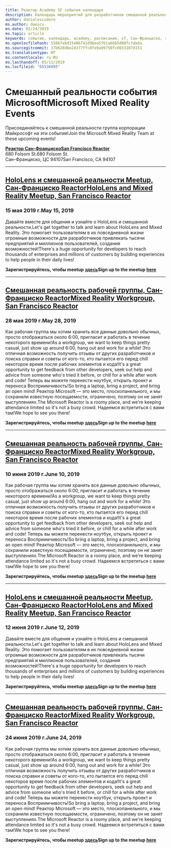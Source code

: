 ```yaml
---
title: Реактор Academy SF события календаря
description: Календарь мероприятий для разработчиков смешанной реальности на Reactor в Сан-Франциско.
author: danielescudero
ms.author: daescu
ms.date: 02/24/2019
ms.topic: article
keywords: событие, календарь, academy, расписание, sf, Сан-Франциско, reactor
ms.openlocfilehash: 15867ebd15406741d96ea5f61a66b5d80fcfde6a
ms.sourcegitcommit: 37b628d6e24377ffc8fe9a09750fc0033107d151
ms.translationtype: MT
ms.contentlocale: ru-RU
ms.lasthandoff: 05/11/2019
ms.locfileid: "65536095"
---
```

# <a name="microsoft-mixed-reality-events"></a><span data-ttu-id="a2cb9-104">Смешанный реальности события Microsoft</span><span class="sxs-lookup"><span data-stu-id="a2cb9-104">Microsoft Mixed Reality Events</span></span>

<span data-ttu-id="a2cb9-105">Присоединяйтесь к смешанной реальности группа корпорации Майкрософт на эти события!</span><span class="sxs-lookup"><span data-stu-id="a2cb9-105">Join the Microsoft Mixed Reality Team at these upcoming events!</span></span>

<span data-ttu-id="a2cb9-106">**[Реактор Сан-Франциско](https://developer.microsoft.com/reactor/#ReactorSF)**</span><span class="sxs-lookup"><span data-stu-id="a2cb9-106">**[San Francisco Reactor](https://developer.microsoft.com/reactor/#ReactorSF)**</span></span><br>
<span data-ttu-id="a2cb9-107">680 Folsom St.</span><span class="sxs-lookup"><span data-stu-id="a2cb9-107">680 Folsom St.</span></span><br>
<span data-ttu-id="a2cb9-108">Сан-Франциско, ЦС 94107</span><span class="sxs-lookup"><span data-stu-id="a2cb9-108">San Francisco, CA 94107</span></span>



---
## <a name="hololens-and-mixed-reality-meetup-san-francisco-reactorhttpsemea01safelinksprotectionoutlookcomurlhttps3a2f2fwwwmeetupcom2fhololens-mr2fdata027c017cdaescu40microsoftcom7ca8ddee063b7949a9992308d6903e62b07c72f988bf86f141af91ab2d7cd011db477c17c07c636854994961074327sdata082fhayyghofjc63hqaeb0bju4wv8jph2bscd2fgihkmog3dreserved0"></a><span data-ttu-id="a2cb9-109">**[HoloLens и смешанной реальности Meetup, Сан-Франциско Reactor](https://emea01.safelinks.protection.outlook.com/?url=https%3A%2F%2Fwww.meetup.com%2Fhololens-mr%2F&data=02%7C01%7Cdaescu%40microsoft.com%7Ca8ddee063b7949a9992308d6903e62b0%7C72f988bf86f141af91ab2d7cd011db47%7C1%7C0%7C636854994961074327&sdata=08%2FHAyYghOFJC63HQAeb0bJU4Wv8JPH%2BSCD%2FgIhkMog%3D&reserved=0)**</span><span class="sxs-lookup"><span data-stu-id="a2cb9-109">**[HoloLens and Mixed Reality Meetup, San Francisco Reactor](https://emea01.safelinks.protection.outlook.com/?url=https%3A%2F%2Fwww.meetup.com%2Fhololens-mr%2F&data=02%7C01%7Cdaescu%40microsoft.com%7Ca8ddee063b7949a9992308d6903e62b0%7C72f988bf86f141af91ab2d7cd011db47%7C1%7C0%7C636854994961074327&sdata=08%2FHAyYghOFJC63HQAeb0bJU4Wv8JPH%2BSCD%2FgIhkMog%3D&reserved=0)**</span></span>
### <a name="may-15-2019"></a><span data-ttu-id="a2cb9-110">15 мая 2019 г.</span><span class="sxs-lookup"><span data-stu-id="a2cb9-110">May 15, 2019</span></span>
<span data-ttu-id="a2cb9-111">Давайте вместе для общения и узнайте о HoloLens и смешанной реальности.</span><span class="sxs-lookup"><span data-stu-id="a2cb9-111">Let's get together to talk and learn about HoloLens and Mixed Reality.</span></span> <span data-ttu-id="a2cb9-112">Это помогает пользователям в их повседневной жизни огромные возможности для разработчиков привлекать тысячи предприятий и миллионов пользователей, создания возможностей!</span><span class="sxs-lookup"><span data-stu-id="a2cb9-112">There's a huge opportunity for developers to reach thousands of enterprises and millions of customers by building experiences to help people in their daily lives!</span></span>

<span data-ttu-id="a2cb9-113">**Зарегистрируйтесь, чтобы meetup [здесь](https://emea01.safelinks.protection.outlook.com/?url=https%3A%2F%2Fwww.meetup.com%2Fhololens-mr%2F&data=02%7C01%7Cdaescu%40microsoft.com%7Ca8ddee063b7949a9992308d6903e62b0%7C72f988bf86f141af91ab2d7cd011db47%7C1%7C0%7C636854994961074327&sdata=08%2FHAyYghOFJC63HQAeb0bJU4Wv8JPH%2BSCD%2FgIhkMog%3D&reserved=0)**</span><span class="sxs-lookup"><span data-stu-id="a2cb9-113">**Sign up to the meetup [here](https://emea01.safelinks.protection.outlook.com/?url=https%3A%2F%2Fwww.meetup.com%2Fhololens-mr%2F&data=02%7C01%7Cdaescu%40microsoft.com%7Ca8ddee063b7949a9992308d6903e62b0%7C72f988bf86f141af91ab2d7cd011db47%7C1%7C0%7C636854994961074327&sdata=08%2FHAyYghOFJC63HQAeb0bJU4Wv8JPH%2BSCD%2FgIhkMog%3D&reserved=0)**</span></span>


---
## <a name="mixed-reality-workgroup-san-francisco-reactorhttpsemea01safelinksprotectionoutlookcomurlhttps3a2f2fwwwmeetupcom2fhololens-mr2fdata027c017cdaescu40microsoftcom7ca8ddee063b7949a9992308d6903e62b07c72f988bf86f141af91ab2d7cd011db477c17c07c636854994961124360sdataymnaaiwvxij700mo9gj2boz4w82bgkdjdhijhytfczcfu3dreserved0"></a><span data-ttu-id="a2cb9-114">**[Смешанная реальность рабочей группы, Сан-Франциско Reactor](https://emea01.safelinks.protection.outlook.com/?url=https%3A%2F%2Fwww.meetup.com%2Fhololens-mr%2F&data=02%7C01%7Cdaescu%40microsoft.com%7Ca8ddee063b7949a9992308d6903e62b0%7C72f988bf86f141af91ab2d7cd011db47%7C1%7C0%7C636854994961124360&sdata=YmnAAiWVxIJ700mO9gj%2BOz4W8%2BgKDjDhiJhYtfCzCFU%3D&reserved=0)**</span><span class="sxs-lookup"><span data-stu-id="a2cb9-114">**[Mixed Reality Workgroup, San Francisco Reactor](https://emea01.safelinks.protection.outlook.com/?url=https%3A%2F%2Fwww.meetup.com%2Fhololens-mr%2F&data=02%7C01%7Cdaescu%40microsoft.com%7Ca8ddee063b7949a9992308d6903e62b0%7C72f988bf86f141af91ab2d7cd011db47%7C1%7C0%7C636854994961124360&sdata=YmnAAiWVxIJ700mO9gj%2BOz4W8%2BgKDjDhiJhYtfCzCFU%3D&reserved=0)**</span></span>
### <a name="may-28-2019"></a><span data-ttu-id="a2cb9-115">28 мая 2019 г.</span><span class="sxs-lookup"><span data-stu-id="a2cb9-115">May 28, 2019</span></span>
<span data-ttu-id="a2cb9-116">Как рабочая группа мы хотим хранить все данные довольно обычных, просто отображаться около 6:00, пригласит и работать в течение некоторого времени!</span><span class="sxs-lookup"><span data-stu-id="a2cb9-116">As a workgroup, we want to keep things pretty casual, just show up around 6:00, hang out and work for a while!</span></span> <span data-ttu-id="a2cb9-117">Это отличная возможность получить отзывы от других разработчиков и поиска справки и советы от кого-то, кто пытается его перед chill некоторое время после рабочих элементов и кода!</span><span class="sxs-lookup"><span data-stu-id="a2cb9-117">It's a great opportunity to get feedback from other developers, seek out help and advice from someone who's tried it before, or chill for a while after work and code!</span></span> <span data-ttu-id="a2cb9-118">Теперь вы можете перенести ноутбук, открыть проект и переноса Восприимчивость!</span><span class="sxs-lookup"><span data-stu-id="a2cb9-118">So bring a laptop, bring a project, and bring an open mind!</span></span> <span data-ttu-id="a2cb9-119">Реактор Microsoft — это место, плоскопанельного, и мы сохранили известную посещаемости, ограничено, поэтому он не занят выступлениях.</span><span class="sxs-lookup"><span data-stu-id="a2cb9-119">The Microsoft Reactor is a roomy place, and we're keeping attendance limited so it's not a busy crowd.</span></span> <span data-ttu-id="a2cb9-120">Надеемся встретиться с вами там!</span><span class="sxs-lookup"><span data-stu-id="a2cb9-120">We hope to see you there!</span></span>

<span data-ttu-id="a2cb9-121">**Зарегистрируйтесь, чтобы meetup [здесь](https://emea01.safelinks.protection.outlook.com/?url=https%3A%2F%2Fwww.meetup.com%2Fhololens-mr%2F&data=02%7C01%7Cdaescu%40microsoft.com%7Ca8ddee063b7949a9992308d6903e62b0%7C72f988bf86f141af91ab2d7cd011db47%7C1%7C0%7C636854994961124360&sdata=YmnAAiWVxIJ700mO9gj%2BOz4W8%2BgKDjDhiJhYtfCzCFU%3D&reserved=0)**</span><span class="sxs-lookup"><span data-stu-id="a2cb9-121">**Sign up to the meetup [here](https://emea01.safelinks.protection.outlook.com/?url=https%3A%2F%2Fwww.meetup.com%2Fhololens-mr%2F&data=02%7C01%7Cdaescu%40microsoft.com%7Ca8ddee063b7949a9992308d6903e62b0%7C72f988bf86f141af91ab2d7cd011db47%7C1%7C0%7C636854994961124360&sdata=YmnAAiWVxIJ700mO9gj%2BOz4W8%2BgKDjDhiJhYtfCzCFU%3D&reserved=0)**</span></span>


---
## <a name="mixed-reality-workgroup-san-francisco-reactorhttpsemea01safelinksprotectionoutlookcomurlhttps3a2f2fwwwmeetupcom2fhololens-mr2fdata027c017cdaescu40microsoftcom7ca8ddee063b7949a9992308d6903e62b07c72f988bf86f141af91ab2d7cd011db477c17c07c636854994961124360sdataymnaaiwvxij700mo9gj2boz4w82bgkdjdhijhytfczcfu3dreserved0"></a><span data-ttu-id="a2cb9-122">**[Смешанная реальность рабочей группы, Сан-Франциско Reactor](https://emea01.safelinks.protection.outlook.com/?url=https%3A%2F%2Fwww.meetup.com%2Fhololens-mr%2F&data=02%7C01%7Cdaescu%40microsoft.com%7Ca8ddee063b7949a9992308d6903e62b0%7C72f988bf86f141af91ab2d7cd011db47%7C1%7C0%7C636854994961124360&sdata=YmnAAiWVxIJ700mO9gj%2BOz4W8%2BgKDjDhiJhYtfCzCFU%3D&reserved=0)**</span><span class="sxs-lookup"><span data-stu-id="a2cb9-122">**[Mixed Reality Workgroup, San Francisco Reactor](https://emea01.safelinks.protection.outlook.com/?url=https%3A%2F%2Fwww.meetup.com%2Fhololens-mr%2F&data=02%7C01%7Cdaescu%40microsoft.com%7Ca8ddee063b7949a9992308d6903e62b0%7C72f988bf86f141af91ab2d7cd011db47%7C1%7C0%7C636854994961124360&sdata=YmnAAiWVxIJ700mO9gj%2BOz4W8%2BgKDjDhiJhYtfCzCFU%3D&reserved=0)**</span></span> 
### <a name="june-10-2019"></a><span data-ttu-id="a2cb9-123">10 июня 2019 г.</span><span class="sxs-lookup"><span data-stu-id="a2cb9-123">June 10, 2019</span></span>
<span data-ttu-id="a2cb9-124">Как рабочая группа мы хотим хранить все данные довольно обычных, просто отображаться около 6:00, пригласит и работать в течение некоторого времени!</span><span class="sxs-lookup"><span data-stu-id="a2cb9-124">As a workgroup, we want to keep things pretty casual, just show up around 6:00, hang out and work for a while!</span></span> <span data-ttu-id="a2cb9-125">Это отличная возможность получить отзывы от других разработчиков и поиска справки и советы от кого-то, кто пытается его перед chill некоторое время после рабочих элементов и кода!</span><span class="sxs-lookup"><span data-stu-id="a2cb9-125">It's a great opportunity to get feedback from other developers, seek out help and advice from someone who's tried it before, or chill for a while after work and code!</span></span> <span data-ttu-id="a2cb9-126">Теперь вы можете перенести ноутбук, открыть проект и переноса Восприимчивость!</span><span class="sxs-lookup"><span data-stu-id="a2cb9-126">So bring a laptop, bring a project, and bring an open mind!</span></span> <span data-ttu-id="a2cb9-127">Реактор Microsoft — это место, плоскопанельного, и мы сохранили известную посещаемости, ограничено, поэтому он не занят выступлениях.</span><span class="sxs-lookup"><span data-stu-id="a2cb9-127">The Microsoft Reactor is a roomy place, and we're keeping attendance limited so it's not a busy crowd.</span></span> <span data-ttu-id="a2cb9-128">Надеемся встретиться с вами там!</span><span class="sxs-lookup"><span data-stu-id="a2cb9-128">We hope to see you there!</span></span>

<span data-ttu-id="a2cb9-129">**Зарегистрируйтесь, чтобы meetup [здесь](https://emea01.safelinks.protection.outlook.com/?url=https%3A%2F%2Fwww.meetup.com%2Fhololens-mr%2F&data=02%7C01%7Cdaescu%40microsoft.com%7Ca8ddee063b7949a9992308d6903e62b0%7C72f988bf86f141af91ab2d7cd011db47%7C1%7C0%7C636854994961124360&sdata=YmnAAiWVxIJ700mO9gj%2BOz4W8%2BgKDjDhiJhYtfCzCFU%3D&reserved=0)**</span><span class="sxs-lookup"><span data-stu-id="a2cb9-129">**Sign up to the meetup [here](https://emea01.safelinks.protection.outlook.com/?url=https%3A%2F%2Fwww.meetup.com%2Fhololens-mr%2F&data=02%7C01%7Cdaescu%40microsoft.com%7Ca8ddee063b7949a9992308d6903e62b0%7C72f988bf86f141af91ab2d7cd011db47%7C1%7C0%7C636854994961124360&sdata=YmnAAiWVxIJ700mO9gj%2BOz4W8%2BgKDjDhiJhYtfCzCFU%3D&reserved=0)**</span></span>


---
## <a name="hololens-and-mixed-reality-meetup-san-francisco-reactorhttpsemea01safelinksprotectionoutlookcomurlhttps3a2f2fwwwmeetupcom2fhololens-mr2fdata027c017cdaescu40microsoftcom7ca8ddee063b7949a9992308d6903e62b07c72f988bf86f141af91ab2d7cd011db477c17c07c636854994961074327sdata082fhayyghofjc63hqaeb0bju4wv8jph2bscd2fgihkmog3dreserved0"></a><span data-ttu-id="a2cb9-130">**[HoloLens и смешанной реальности Meetup, Сан-Франциско Reactor](https://emea01.safelinks.protection.outlook.com/?url=https%3A%2F%2Fwww.meetup.com%2Fhololens-mr%2F&data=02%7C01%7Cdaescu%40microsoft.com%7Ca8ddee063b7949a9992308d6903e62b0%7C72f988bf86f141af91ab2d7cd011db47%7C1%7C0%7C636854994961074327&sdata=08%2FHAyYghOFJC63HQAeb0bJU4Wv8JPH%2BSCD%2FgIhkMog%3D&reserved=0)**</span><span class="sxs-lookup"><span data-stu-id="a2cb9-130">**[HoloLens and Mixed Reality Meetup, San Francisco Reactor](https://emea01.safelinks.protection.outlook.com/?url=https%3A%2F%2Fwww.meetup.com%2Fhololens-mr%2F&data=02%7C01%7Cdaescu%40microsoft.com%7Ca8ddee063b7949a9992308d6903e62b0%7C72f988bf86f141af91ab2d7cd011db47%7C1%7C0%7C636854994961074327&sdata=08%2FHAyYghOFJC63HQAeb0bJU4Wv8JPH%2BSCD%2FgIhkMog%3D&reserved=0)**</span></span>
### <a name="june-12-2019"></a><span data-ttu-id="a2cb9-131">12 июня 2019 г.</span><span class="sxs-lookup"><span data-stu-id="a2cb9-131">June 12, 2019</span></span>
<span data-ttu-id="a2cb9-132">Давайте вместе для общения и узнайте о HoloLens и смешанной реальности.</span><span class="sxs-lookup"><span data-stu-id="a2cb9-132">Let's get together to talk and learn about HoloLens and Mixed Reality.</span></span> <span data-ttu-id="a2cb9-133">Это помогает пользователям в их повседневной жизни огромные возможности для разработчиков привлекать тысячи предприятий и миллионов пользователей, создания возможностей!</span><span class="sxs-lookup"><span data-stu-id="a2cb9-133">There's a huge opportunity for developers to reach thousands of enterprises and millions of customers by building experiences to help people in their daily lives!</span></span>

<span data-ttu-id="a2cb9-134">**Зарегистрируйтесь, чтобы meetup [здесь](https://emea01.safelinks.protection.outlook.com/?url=https%3A%2F%2Fwww.meetup.com%2Fhololens-mr%2F&data=02%7C01%7Cdaescu%40microsoft.com%7Ca8ddee063b7949a9992308d6903e62b0%7C72f988bf86f141af91ab2d7cd011db47%7C1%7C0%7C636854994961074327&sdata=08%2FHAyYghOFJC63HQAeb0bJU4Wv8JPH%2BSCD%2FgIhkMog%3D&reserved=0)**</span><span class="sxs-lookup"><span data-stu-id="a2cb9-134">**Sign up to the meetup [here](https://emea01.safelinks.protection.outlook.com/?url=https%3A%2F%2Fwww.meetup.com%2Fhololens-mr%2F&data=02%7C01%7Cdaescu%40microsoft.com%7Ca8ddee063b7949a9992308d6903e62b0%7C72f988bf86f141af91ab2d7cd011db47%7C1%7C0%7C636854994961074327&sdata=08%2FHAyYghOFJC63HQAeb0bJU4Wv8JPH%2BSCD%2FgIhkMog%3D&reserved=0)**</span></span>


---
## <a name="mixed-reality-workgroup-san-francisco-reactorhttpsemea01safelinksprotectionoutlookcomurlhttps3a2f2fwwwmeetupcom2fhololens-mr2fdata027c017cdaescu40microsoftcom7ca8ddee063b7949a9992308d6903e62b07c72f988bf86f141af91ab2d7cd011db477c17c07c636854994961124360sdataymnaaiwvxij700mo9gj2boz4w82bgkdjdhijhytfczcfu3dreserved0"></a><span data-ttu-id="a2cb9-135">**[Смешанная реальность рабочей группы, Сан-Франциско Reactor](https://emea01.safelinks.protection.outlook.com/?url=https%3A%2F%2Fwww.meetup.com%2Fhololens-mr%2F&data=02%7C01%7Cdaescu%40microsoft.com%7Ca8ddee063b7949a9992308d6903e62b0%7C72f988bf86f141af91ab2d7cd011db47%7C1%7C0%7C636854994961124360&sdata=YmnAAiWVxIJ700mO9gj%2BOz4W8%2BgKDjDhiJhYtfCzCFU%3D&reserved=0)**</span><span class="sxs-lookup"><span data-stu-id="a2cb9-135">**[Mixed Reality Workgroup, San Francisco Reactor](https://emea01.safelinks.protection.outlook.com/?url=https%3A%2F%2Fwww.meetup.com%2Fhololens-mr%2F&data=02%7C01%7Cdaescu%40microsoft.com%7Ca8ddee063b7949a9992308d6903e62b0%7C72f988bf86f141af91ab2d7cd011db47%7C1%7C0%7C636854994961124360&sdata=YmnAAiWVxIJ700mO9gj%2BOz4W8%2BgKDjDhiJhYtfCzCFU%3D&reserved=0)**</span></span>
### <a name="june-24-2019"></a><span data-ttu-id="a2cb9-136">24 июня 2019 г.</span><span class="sxs-lookup"><span data-stu-id="a2cb9-136">June 24, 2019</span></span>
<span data-ttu-id="a2cb9-137">Как рабочая группа мы хотим хранить все данные довольно обычных, просто отображаться около 6:00, пригласит и работать в течение некоторого времени!</span><span class="sxs-lookup"><span data-stu-id="a2cb9-137">As a workgroup, we want to keep things pretty casual, just show up around 6:00, hang out and work for a while!</span></span> <span data-ttu-id="a2cb9-138">Это отличная возможность получить отзывы от других разработчиков и поиска справки и советы от кого-то, кто пытается его перед chill некоторое время после рабочих элементов и кода!</span><span class="sxs-lookup"><span data-stu-id="a2cb9-138">It's a great opportunity to get feedback from other developers, seek out help and advice from someone who's tried it before, or chill for a while after work and code!</span></span> <span data-ttu-id="a2cb9-139">Теперь вы можете перенести ноутбук, открыть проект и переноса Восприимчивость!</span><span class="sxs-lookup"><span data-stu-id="a2cb9-139">So bring a laptop, bring a project, and bring an open mind!</span></span> <span data-ttu-id="a2cb9-140">Реактор Microsoft — это место, плоскопанельного, и мы сохранили известную посещаемости, ограничено, поэтому он не занят выступлениях.</span><span class="sxs-lookup"><span data-stu-id="a2cb9-140">The Microsoft Reactor is a roomy place, and we're keeping attendance limited so it's not a busy crowd.</span></span> <span data-ttu-id="a2cb9-141">Надеемся встретиться с вами там!</span><span class="sxs-lookup"><span data-stu-id="a2cb9-141">We hope to see you there!</span></span>

<span data-ttu-id="a2cb9-142">**Зарегистрируйтесь, чтобы meetup [здесь](https://emea01.safelinks.protection.outlook.com/?url=https%3A%2F%2Fwww.meetup.com%2Fhololens-mr%2F&data=02%7C01%7Cdaescu%40microsoft.com%7Ca8ddee063b7949a9992308d6903e62b0%7C72f988bf86f141af91ab2d7cd011db47%7C1%7C0%7C636854994961124360&sdata=YmnAAiWVxIJ700mO9gj%2BOz4W8%2BgKDjDhiJhYtfCzCFU%3D&reserved=0)**</span><span class="sxs-lookup"><span data-stu-id="a2cb9-142">**Sign up to the meetup [here](https://emea01.safelinks.protection.outlook.com/?url=https%3A%2F%2Fwww.meetup.com%2Fhololens-mr%2F&data=02%7C01%7Cdaescu%40microsoft.com%7Ca8ddee063b7949a9992308d6903e62b0%7C72f988bf86f141af91ab2d7cd011db47%7C1%7C0%7C636854994961124360&sdata=YmnAAiWVxIJ700mO9gj%2BOz4W8%2BgKDjDhiJhYtfCzCFU%3D&reserved=0)**</span></span>
